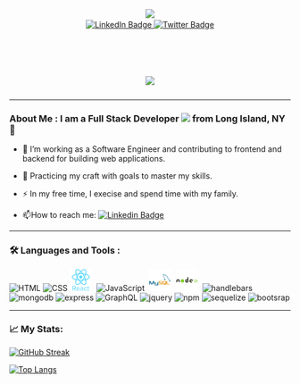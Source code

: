 <div id="header" align="center">
  <img src="https://media.giphy.com/media/M9gbBd9nbDrOTu1Mqx/giphy.gif" width="100"/>
</div>
<div id="badges" align="center">
  <a href="https://www.linkedin.com/in/ian-jean-pierre-76b2ab210/">
    <img src="https://img.shields.io/badge/LinkedIn-blue?style=for-the-badge&logo=linkedin&logoColor=white" alt="LinkedIn Badge"/>
  </a>
  <a href="https://twitter.com/Norfside_A">
    <img src="https://img.shields.io/badge/Twitter-blue?style=for-the-badge&logo=twitter&logoColor=white" alt="Twitter Badge"/>
  </a>
</div>
<div align="center"><br>
  <img src="https://komarev.com/ghpvc/?username=HotelYankee&style=flat-square&color=blue" alt=""/>
  <h1>
  <img src="https://media.giphy.com/media/HPu8bxH13Zr1sAHWe3/giphy.gif" width="2px"/>
  </h1>
</div>

---

### About Me : I am a Full Stack Developer <img src="https://media.giphy.com/media/WUlplcMpOCEmTGBtBW/giphy.gif" width="30"> from Long Island, NY🗽
- :telescope: I’m working as a Software Engineer and contributing to frontend and backend for building web applications.

- :seedling: Practicing my craft with goals to master my skills.

- :zap: In my free time, I execise and spend time with my family.

- :mailbox:How to reach me: [![Linkedin Badge](https://img.shields.io/badge/-IanJeanPierre-blue?style=flat&logo=Linkedin&logoColor=white)](https://www.linkedin.com/in/ian-jean-pierre-76b2ab210/)
---
### :hammer_and_wrench: Languages and Tools :
<div>
  <img src="https://cdn.jsdelivr.net/gh/devicons/devicon/icons/html5/html5-plain-wordmark.svg" title="HTML" alt="HTML" width="40" height="40"/>
  <img src="https://cdn.jsdelivr.net/gh/devicons/devicon/icons/css3/css3-plain-wordmark.svg" title="CSS" alt="CSS" width="40" height="40"/>
  <img src="https://github.com/devicons/devicon/blob/master/icons/react/react-original-wordmark.svg" title="React" alt="React" width="40" height="40"/>&nbsp;
  <img src="https://cdn.jsdelivr.net/gh/devicons/devicon/icons/javascript/javascript-plain.svg" title="JavaScript" alt="JavaScript" width="40" height="40"/>&nbsp;
  <img src="https://github.com/devicons/devicon/blob/master/icons/mysql/mysql-original-wordmark.svg" title="MySQL"  alt="MySQL" width="40" height="40"/>&nbsp;
  <img src="https://github.com/devicons/devicon/blob/master/icons/nodejs/nodejs-original-wordmark.svg" title="NodeJS" alt="NodeJS" width="40" height="40"/>&nbsp;
  <img src="https://cdn.jsdelivr.net/gh/devicons/devicon/icons/handlebars/handlebars-original.svg" title="handlebars" alt="handlebars" width="40" height="40"/>
  <img src="https://cdn.jsdelivr.net/gh/devicons/devicon/icons/mongodb/mongodb-original-wordmark.svg" title="mongodb" alt="mongodb" width="40" height="40"/>
  <img src="https://cdn.jsdelivr.net/gh/devicons/devicon/icons/express/express-original-wordmark.svg" title="express" alt="express" width="40" height="40"/>
   <img src="https://cdn.jsdelivr.net/gh/devicons/devicon/icons/graphql/graphql-plain-wordmark.svg" title="GraphQL" alt="GraphQL" width="40" height="40"/>
  <img src="https://cdn.jsdelivr.net/gh/devicons/devicon/icons/jquery/jquery-original-wordmark.svg" title="jquery" alt="jquery" width="40" height="40"/>
  <img src="https://cdn.jsdelivr.net/gh/devicons/devicon/icons/npm/npm-original-wordmark.svg" title="npm" alt="npm" width="40" height="40"/>
  <img src="https://cdn.jsdelivr.net/gh/devicons/devicon/icons/sequelize/sequelize-plain-wordmark.svg" title="sequelize" alt="sequelize" width="40" height="40"/>
  <img src="https://cdn.jsdelivr.net/gh/devicons/devicon/icons/bootstrap/bootstrap-plain-wordmark.svg" title="bootstrap" alt="bootsrap" width="40" height="40"/>
</div>

---

### 📈 My Stats:
[![GitHub Streak](http://github-readme-streak-stats.herokuapp.com?user=HotelYankee&theme=Javascript)](https://git.io/streak-stats)


[![Top Langs](https://github-readme-stats.vercel.app/api/top-langs/?username=HotelYankee&layout=compact&theme=vision-friendly-dark)](https://github.com/anuraghazra/github-readme-stats)
